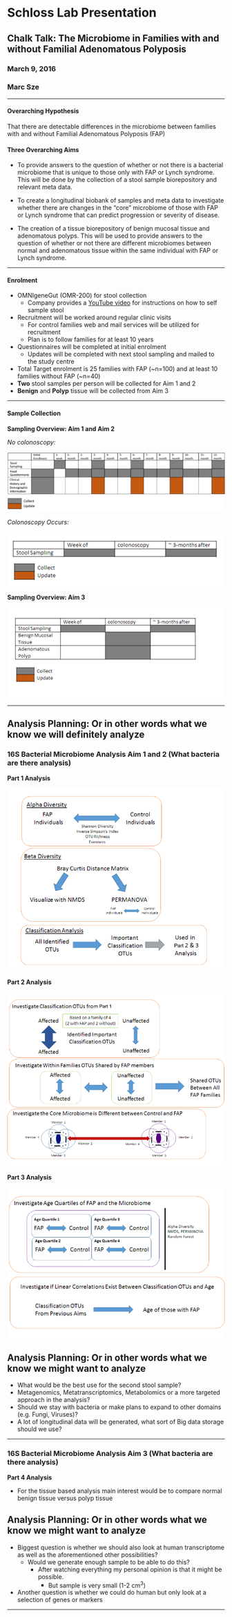 # Schloss Lab Presentation
## Chalk Talk: The Microbiome in Families with and without Familial Adenomatous Polyposis
### March 9, 2016
### Marc Sze

****

#### Overarching Hypothesis  
That there are detectable differences in the microbiome between families with and without Familial Adenomatous Polyposis (FAP) 



#### Three Overarching Aims

* To provide answers to the question of whether or not there is a bacterial microbiome that is unique to those only with FAP or Lynch syndrome.  This will be done by the collection of a stool sample biorepository and relevant meta data.  
  
* To create a longitudinal biobank of samples and meta data to investigate whether there are changes in the “core” microbiome of those with FAP or Lynch syndrome that can predict progression or severity of disease.  

* The creation of a tissue biorepository of benign mucosal tissue and adenomatous polyps.  This will be used to provide answers to the question of whether or not there are different microbiomes between normal and adenomatous tissue within the same individual with FAP or Lynch syndrome.  

****

#### Enrolment 

* OMNIgeneGut (OMR-200) for stool collection 
	* Company provides a [YouTube video](https://www.youtube.com/watch?v=ytr_hmJdHqM) for instructions on how to self sample stool
* Recruitment will be worked around regular clinic visits
	* For control families web and mail services will be utilized for recruitment
	* Plan is to follow families for at least 10 years
* Questionnaires will be completed at initial enrolment
	* Updates will be completed with next stool sampling and mailed to the study centre
* Total Target enrolment is 25 families with FAP (~n=100) and at least 10 families without FAP (~n=40)
* **Two** stool samples per person will be collected for Aim 1 and 2
* **Benign** and **Polyp** tissue will be collected from Aim 3

****

#### Sample Collection


**Sampling Overview: Aim 1 and Aim 2**

*No colonoscopy:*

 ![Sampling_Protocol_1](Images/2016_03_08/Fig1SamplingOutline.png)



*Colonoscopy Occurs:*

![Sampling_Protocol_2](Images/2016_03_08/Fig2SamplingOutline.png)



**Sampling Overview: Aim 3**

![Sampling_Protocol_3](Images/2016_03_08/Fig3SamplingOutline.png)


****

## Analysis Planning: Or in other words what we know we will definitely analyze

### 16S Bacterial Microbiome Analysis Aim 1 and 2 (What bacteria are there analysis)


**Part 1 Analysis**

![Analysis_Protocol_1](Images/2016_03_08/Fig4AnalysisOutline.png)


**Part 2 Analysis**

![Analysis_Protocol_2](Images/2016_03_08/Fig5AnalysisOutline.png)


**Part 3 Analysis**

![Analysis_Protocol_3](Images/2016_03_08/Fig6AnalysisOutline.png)


## Analysis Planning: Or in other words what we know we might want to analyze

* What would be the best use for the second stool sample?
* Metagenomics, Metatranscriptomics, Metabolomics or a more targeted approach in the analysis?
* Should we stay with bacteria or make plans to expand to other domains (e.g. Fungi, Viruses)?
* A lot of longitudinal data will be generated, what sort of Big data storage should we use?

****

### 16S Bacterial Microbiome Analysis Aim 3 (What bacteria are there analysis)

**Part 4 Analysis**

* For the tissue based analysis main interest would be to compare normal benign tissue versus polyp tissue

## Analysis Planning: Or in other words what we know we might want to analyze

* Biggest question is whether we should also look at human transcriptome as well as the aforementioned other possibilities?
	* Would we generate enough sample to be able to do this?
		* After watching everything my personal opinion is that it might be possible.
			* But sample is very small (1-2 cm<sup>3</sup>)
* Another question is whether we could do human but only look at a selection of genes or markers


****